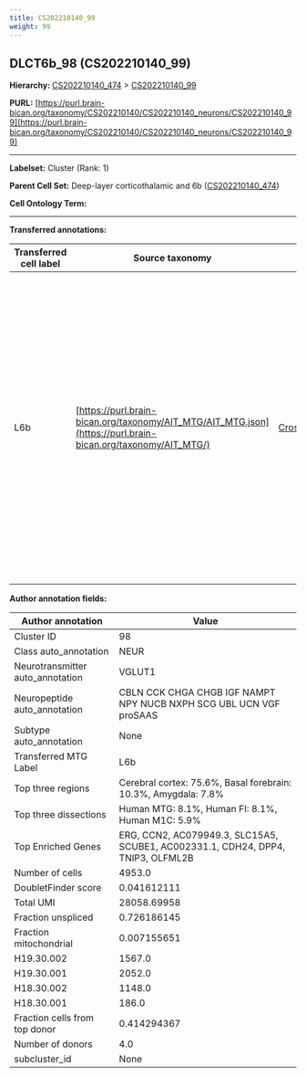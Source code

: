```yaml
---
title: CS202210140_99
weight: 99
---
```

## DLCT6b_98 (CS202210140_99)
<b>Hierarchy: </b>
[CS202210140_474](../CS202210140_474) >
[CS202210140_99](../CS202210140_99)

**PURL:** [https://purl.brain-bican.org/taxonomy/CS202210140/CS202210140_neurons/CS202210140_99](https://purl.brain-bican.org/taxonomy/CS202210140/CS202210140_neurons/CS202210140_99)

---


**Labelset:** Cluster (Rank: 1)

**Parent Cell Set:** Deep-layer corticothalamic and 6b ([CS202210140_474](../CS202210140_474))



**Cell Ontology Term:** 

[MARKER GENES.]: #


---

[TRANSFERRED ANNOTATIONS.]: #


**Transferred annotations:**

| Transferred cell label | Source taxonomy | Source node accession | Algorithm name | Comment |
|------------------------|-----------------|-----------------------|----------------|---------|
|L6b|[https://purl.brain-bican.org/taxonomy/AIT_MTG/AIT_MTG.json](https://purl.brain-bican.org/taxonomy/AIT_MTG/)|[CrossArea_subclass:7b6e7cc097](https://purl.brain-bican.org/taxonomy/AIT_MTG/CrossArea_subclass_7b6e7cc097)||We performed PCA (50 components) on our full dataset, trained a random forest classifier (scikit-learn, class_ weight=‘balanced’, max_depth=50) on the MTG labels, and then predicted labels for all cells. We labeled each cluster with the mode of its constituent cells if two conditions were met: more than 0.8 of predicted labels matched the mode, and the mean probability of these pre- dictions was greater than 0.8.|

[AUTHOR ANNOTATION FIELDS.]: #


**Author annotation fields:**

| Author annotation | Value |
|-------------------|-------|
|Cluster ID|98|
|Class auto_annotation|NEUR|
|Neurotransmitter auto_annotation|VGLUT1|
|Neuropeptide auto_annotation|CBLN CCK CHGA CHGB IGF NAMPT NPY NUCB NXPH SCG UBL UCN VGF proSAAS|
|Subtype auto_annotation|None|
|Transferred MTG Label|L6b|
|Top three regions|Cerebral cortex: 75.6%, Basal forebrain: 10.3%, Amygdala: 7.8%|
|Top three dissections|Human MTG: 8.1%, Human FI: 8.1%, Human M1C: 5.9%|
|Top Enriched Genes|ERG, CCN2, AC079949.3, SLC15A5, SCUBE1, AC002331.1, CDH24, DPP4, TNIP3, OLFML2B|
|Number of cells|4953.0|
|DoubletFinder score|0.041612111|
|Total UMI|28058.69958|
|Fraction unspliced|0.726186145|
|Fraction mitochondrial|0.007155651|
|H19.30.002|1567.0|
|H19.30.001|2052.0|
|H18.30.002|1148.0|
|H18.30.001|186.0|
|Fraction cells from top donor|0.414294367|
|Number of donors|4.0|
|subcluster_id|None|
